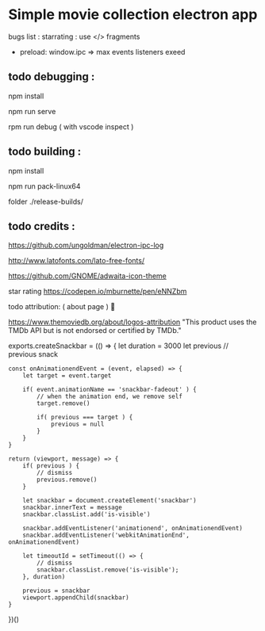 
# Simple movie collection electron app


bugs list :
starrating : use </> fragments
- preload: window.ipc => max events listeners exeed



todo debugging :
----------------

npm install

npm run serve

rpm run debug ( with vscode inspect )


todo building :
---------------

npm install

npm run pack-linux64

folder ./release-builds/



todo credits :
--------------

https://github.com/ungoldman/electron-ipc-log

http://www.latofonts.com/lato-free-fonts/

https://github.com/GNOME/adwaita-icon-theme

star rating
https://codepen.io/mburnette/pen/eNNZbm


todo attribution: ( about page ) 🐛

https://www.themoviedb.org/about/logos-attribution
"This product uses the TMDb API but is not endorsed or certified by TMDb."










exports.createSnackbar = (() => {
    let duration = 3000
    let previous // previous snack

    const onAnimationendEvent = (event, elapsed) => {
        let target = event.target

        if( event.animationName == 'snackbar-fadeout' ) {
            // when the animation end, we remove self
            target.remove()

            if( previous === target ) {
                previous = null
            }
        }
    }

    return (viewport, message) => {
        if( previous ) {
            // dismiss
            previous.remove()
        }

        let snackbar = document.createElement('snackbar')
        snackbar.innerText = message
        snackbar.classList.add('is-visible')
        
        snackbar.addEventListener('animationend', onAnimationendEvent)
        snackbar.addEventListener('webkitAnimationEnd', onAnimationendEvent)

        let timeoutId = setTimeout(() => {
            // dismiss
            snackbar.classList.remove('is-visible');
        }, duration)

        previous = snackbar
        viewport.appendChild(snackbar)
    }
})()